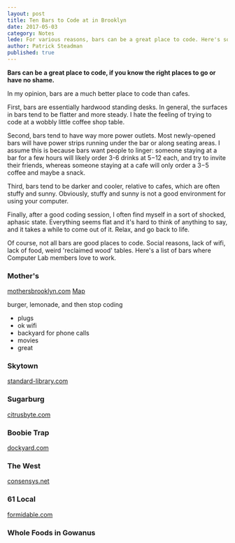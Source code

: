 ```yaml
---
layout: post
title: Ten Bars to Code at in Brooklyn
date: 2017-05-03
category: Notes
lede: For various reasons, bars can be a great place to code. Here's some of the best.
author: Patrick Steadman
published: true
---
```


__Bars can be a great place to code, if you know the right places to go or
have no shame.__

In my opinion, bars are a much better place to code than cafes.

First, bars are essentially hardwood standing desks. In general, the surfaces in
bars tend to be flatter and more steady. I hate the feeling of trying to code at
a wobbly little coffee shop table.

Second, bars tend to have way more power outlets. Most newly-opened bars will
have power strips running under the bar or along seating areas. I assume this is
because bars want people to linger: someone staying at a bar for a few hours
will likely order 3-6 drinks at $5-$12 each, and try to invite their friends,
whereas someone staying at a cafe will only order a $3-$5 coffee and maybe a
snack.

Third, bars tend to be darker and cooler, relative to cafes, which are often
stuffy and sunny. Obviously, stuffy and sunny is not a good environment for using
your computer.

Finally, after a good coding session, I often find myself in a sort of shocked,
aphasic state. Everything seems flat and it's hard to think of anything to say,
and it takes a while to come out of it. Relax, and go back to life.

Of course, not all bars are good places to code. Social reasons, lack of wifi,
lack of food, weird 'reclaimed wood' tables. Here's a list of bars where
Computer Lab members love to work.

### Mother's

[mothersbrooklyn.com](https://mothersbrooklyn.com)
[Map](https://goo.gl/maps/So1UNBjJpio)

burger, lemonade, and then stop coding

+ plugs
+ ok wifi
+ backyard for phone calls
+ movies
+ great

### Skytown

[standard-library.com](https://standard-library.com)

### Sugarburg

[citrusbyte.com](https://citrusbyte.com)

### Boobie Trap

[dockyard.com](https://dockyard.com)

### The West

[consensys.net](https://consensys.net)

### 61 Local

[formidable.com](https://formidable.com)

### Whole Foods in Gowanus

